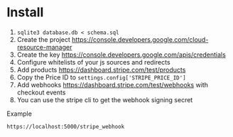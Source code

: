 # Install

1. `sqlite3 database.db < schema.sql`
2. Create the project https://console.developers.google.com/cloud-resource-manager
3. Create the key https://console.developers.google.com/apis/credentials
4. Configure whitelists of your js sources and redirects
5. Add products https://dashboard.stripe.com/test/products
6. Copy the Price ID to `settings.config['STRIPE_PRICE_ID']`
7. Add webhooks https://dashboard.stripe.com/test/webhooks with checkout events
8. You can use the stripe cli to get the webhook signing secret

Example

```buildoutcfg
https://localhost:5000/stripe_webhook
```